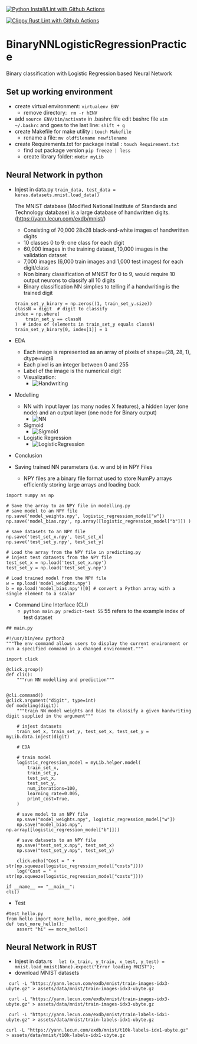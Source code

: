 [![Python Install/Lint with Github Actions](https://github.com/sktan888/BinaryNNLogisticRegressionPractice/actions/workflows/main.yml/badge.svg)](https://github.com/sktan888/BinaryNNLogisticRegressionPractice/actions/workflows/main.yml)

[![Clippy Rust Lint with Github Actions](https://github.com/sktan888/BinaryNNLogisticRegressionPractice/actions/workflows/rust.yml/badge.svg)](https://github.com/sktan888/BinaryNNLogisticRegressionPractice/actions/workflows/rust.yml)

# BinaryNNLogisticRegressionPractice
Binary classification with Logistic Regression based Neural Network 

## Set up working environment
* create virtual environment: ```virtualenv ENV```
    - remove directory: ``` rm -r hENV```
* add ```source ENV/bin/activate``` in .bashrc file
    edit bashrc file ```vim ~/.bashrc``` and goes to the last line: ```shift + g``` 
* create Makefile for make utility : ``` touch Makefile ```
    - rename a file: ```mv oldfilename newfilename```
* create Requirements.txt for package install : ``` touch Requirement.txt ```
    - find out package version ```pip freeze | less```
    - create library folder: ``` mkdir myLib ```


## Neural Network in python
* Injest in data.py ``` train_data, test_data = keras.datasets.mnist.load_data() ```

    The MNIST database (Modified National Institute of Standards and Technology database) is a large database of handwritten digits. (https://yann.lecun.com/exdb/mnist/)
    - Consisting of 70,000 28x28 black-and-white images of handwritten digits
    - 10 classes 0 to 9: one class for each  digit
    - 60,000 images in the training dataset, 10,000 images in the validation dataset
    - 7,000 images (6,000 train images and 1,000 test images) for each digit/class
    - Non binary classification of MNIST for 0 to 9, would require 10 output neurons to classify all 10 digits
    - Binary classification NN simplies to telling if a handwriting is the trained digit
    ``` 
    train_set_y_binary = np.zeros((1, train_set_y.size))
    classN = digit  # digit to classify
    index = np.where(
        train_set_y == classN
    )  # index of (elements in train_set_y equals classN)
    train_set_y_binary[0, index[1]] = 1
    ```
* EDA
    - Each image is represented as an array of pixels of shape=(28, 28, 1), dtype=uint8
    - Each pixel is an integer between 0 and 255 
    - Label of the image is the numerical digit
    - Visualization:
        - ![Handwriting](/assets/images/digitHW.png)

* Modelling
    - NN with input layer (as many nodes X features), a hidden layer (one node) and an output layer (one node for Binary output)
        - ![NN](/assets/images/nn.png)
    - Sigmoid
        - ![Sigmoid](/assets/images/sigmoid.png)
    - Logistic Regression
        - ![LogisticRegression](/assets/images/lr.webp) 
* Conclusion

* Saving trained NN parameters (i.e. w and b) in NPY Files
    - NPY files are a binary file format used to store NumPy arrays efficiently storing large arrays and loading back
```
import numpy as np

# Save the array to an NPY file in modelling.py
# save model to an NPY file
np.save('model_weights.npy', logistic_regression_model["w"])
np.save('model_bias.npy', np.array([logistic_regression_model["b"]]) )

# save datasets to an NPY file
np.save('test_set_x.npy', test_set_x)
np.save('test_set_y.npy', test_set_y)

# Load the array from the NPY file in predicting.py
# injest test datasets from the NPY file
test_set_x = np.load('test_set_x.npy')
test_set_y = np.load('test_set_y.npy')

# Load trained model from the NPY file
w = np.load('model_weights.npy')
b = np.load('model_bias.npy')[0] # convert a Python array with a single element to a scalar
```

* Command Line Interface (CLI)
    - ``` python main.py predict-test 55 ``` 55 refers to the example index of test dataset
```
## main.py

#!/usr/bin/env python3
"""The env command allows users to display the current environment or run a specified command in a changed environment."""

import click

@click.group()
def cli():
    """run NN modelling and prediction"""


@cli.command()
@click.argument("digit", type=int)
def modeling(digit):
    """train NN model weights and bias to classify a given handwriting digit supplied in the argument"""

    # injest datasets
    train_set_x, train_set_y, test_set_x, test_set_y = myLib.data.injest(digit)

    # EDA

    # train model
    logistic_regression_model = myLib.helper.model(
        train_set_x,
        train_set_y,
        test_set_x,
        test_set_y,
        num_iterations=100,
        learning_rate=0.005,
        print_cost=True,
    )

    # save model to an NPY file
    np.save("model_weights.npy", logistic_regression_model["w"])
    np.save("model_bias.npy", np.array([logistic_regression_model["b"]]))

    # save datasets to an NPY file
    np.save("test_set_x.npy", test_set_x)
    np.save("test_set_y.npy", test_set_y)

    click.echo("Cost = " + str(np.squeeze(logistic_regression_model["costs"])))
    log("Cost = " + str(np.squeeze(logistic_regression_model["costs"])))

if __name__ == "__main__":
cli()
```

* Test
```
#test_hello.py
from hello import more_hello, more_goodbye, add
def test_more_hello():
    assert "hi" == more_hello()
```
## Neural Network in RUST
* Injest in data.rs ```  let (x_train, y_train, x_test, y_test) = mnist.load_mnist(None).expect("Error loading MNIST");```
* download MNIST datasets


```  curl -L "https://yann.lecun.com/exdb/mnist/train-images-idx3-ubyte.gz" > assets/data/mnist/train-images-idx3-ubyte.gz ```

```  curl -L "https://yann.lecun.com/exdb/mnist/train-images-idx3-ubyte.gz" > assets/data/mnist/train-images-idx3-ubyte.gz ```

```  curl -L "https://yann.lecun.com/exdb/mnist/train-labels-idx1-ubyte.gz" > assets/data/mnist/train-labels-idx1-ubyte.gz ```

``` curl -L "https://yann.lecun.com/exdb/mnist/t10k-labels-idx1-ubyte.gz" > assets/data/mnist/t10k-labels-idx1-ubyte.gz ```

